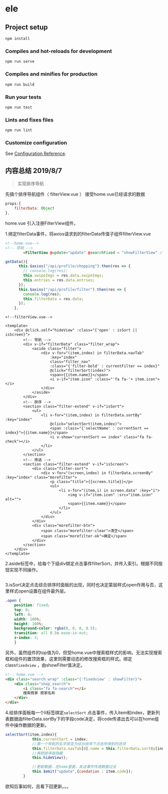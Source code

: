 

# ele

## Project setup
```
npm install
```

### Compiles and hot-reloads for development
```
npm run serve
```

### Compiles and minifies for production
```
npm run build
```

### Run your tests
```
npm run test
```

### Lints and fixes files
```
npm run lint
```

### Customize configuration
See [Configuration Reference](https://cli.vuejs.org/config/).



## 内容总结 2019/8/7   

> 实现排序导航

先搞个排序导航组件（ filterView.vue ） 接受home.vue已经请求的数据

```js
props:{
    filterData: Object
},
```

home.vue 引入注册FilterView组件。

1.绑定filterData事件，将axios请求到的filterData传值子组件filterView.vue

```html
<!--home.vue-->
<!-- 导航 -->
        <FilterView @update="update" @searchFixed = "showFilterView" :filterData = "filterData" />
```

```js
getData(){
      this.$axios("/api/profile/shopping").then(res => {
        // console.log(res);
        this.swipeImgs = res.data.swipeImgs;
        this.entries = res.data.entries;
      });
      this.$axios("/api/profile/filter").then(res => {
        console.log(res);
        this.filterData = res.data;
      });
    },
```

```vue
<!--filterView.vue-->

<template>
    <div @click.self="hideView" :class="{'open' : isSort || isScreen}">
        <!-- 导航 -->
        <div v-if="filterData" class="filter_wrap">
            <aside class="filter">
                <div v-for="(item,index) in filterData.navTab" 
                    :key="index" 
                    class="filter_nav" 
                    :class="{'filter-bold' : currentFilter == index}"
                    @click="filterSort(index)">
                    <span>{{item.name}}</span>
                    <i v-if="item.icon" :class="'fa fa-'+ item.icon"></i>
                </div>
            </aside>
        </div>
        <!-- 排序 -->
        <section class="filter-extend" v-if="isSort">
            <ul>
                <li v-for="(item,index) in filterData.sortBy" :key="index"
                    @click="selectSort(item,index)">
                    <span :class="{'selectName' : currentSort == index}">{{item.name}}</span>
                    <i v-show="currentSort == index" class="fa fa-check"></i>
                </li>
            </ul>
        </section>
        <!-- 筛选 -->
        <section class="filter-extend" v-if="isScreen">
            <div class="filter-sort">
                <div v-for="(screen,index) in filterData.screenBy" :key="index" class="morefilter">
                    <p class="title">{{screen.title}}</p>
                    <ul>
                        <li v-for="(item,i) in screen.data" :key="i">
                            <img v-if="item.icon" :src="item.icon" alt="">
                            <span>{{item.name}}</span>
                        </li>
                    </ul>
                </div>
            </div>
            <div class="morefilter-btn">
                <span class="morefilter-clear">清空</span>
                <span class="morefilter-ok">确定</span>
            </div>
        </section>
    </div>
</template>
```

2.aside标签中，给每个下级div绑定点击事件filterSort，并传入索引。根据不同按钮实现不同操作。

```js

```

3.isSort决定点击综合排序时面板的出现，同时也决定蒙层样式open作用与否，这里样式open设置在组件最外层。

```css
.open {
    position: fixed;
    top: 0;
    left: 0;
    width: 100%;
    height: 100%;
    background-color: rgba(0, 0, 0, 0.5);
    transition: all 0.5s ease-in-out;
    z-index: 3;
    }
```

另外，虽然组件的top值为0，但受home.vue中搜索框样式的影响，无法实现搜索框和组件的置顶效果，这里则需要动态的修改搜索框的样式。绑定class`fixedview` ，由showFilter值决定。

```html
<!-- home.vue -->
<div class="search_wrap" :class="{'fixedview' : showFilter}">
    <div class="shop_search">
        <i class="fa fa-search"></i>
        搜索商家 商家名称
    </div>
</div>
```

4.给排序面板每一个li标签绑定`selectSort` 点击事件，传入item和index，更新列表数据由filterData.sortBy下的字段code决定，将code传递出去可以在home组件中操作数据的更新。

```js
selectSort(item,index){
            this.currentSort = index;
            //第一个导航的名字改变为综合排序下点击所得到的选项
            this.filterData.navTab[0].name = this.filterData.sortBy[index].name;
            //再把排序版隐藏
            this.hideView();

            //更新数据，在home里面，发送事件传递数据过去
            this.$emit("update",{condation : item.code});
        }
```





欲知后事如何，且看下回更新。。。
